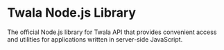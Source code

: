 # Twala Node.js Library

The official Node.js library for Twala API that provides convenient access and utilities for applications written in server-side JavaScript.
